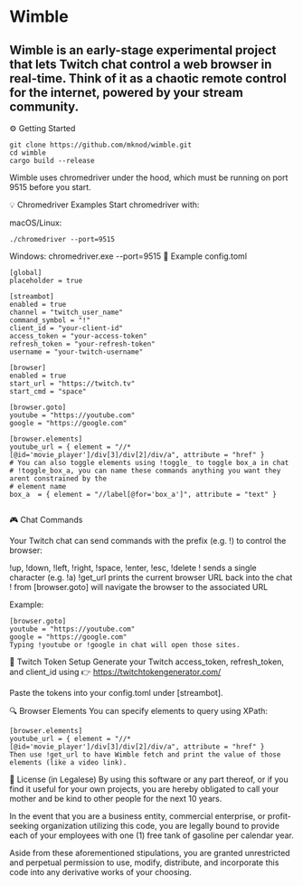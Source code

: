 # Wimble

## Wimble is an early-stage experimental project that lets Twitch chat control a web browser in real-time. Think of it as a chaotic remote control for the internet, powered by your stream community.

⚙️ Getting Started

    git clone https://github.com/mknod/wimble.git
    cd wimble
    cargo build --release

Wimble uses chromedriver under the hood, which must be running on port 9515 before you start.

💡 Chromedriver Examples
Start chromedriver with:

macOS/Linux:

    ./chromedriver --port=9515

Windows:
    chromedriver.exe --port=9515
🧪 Example config.toml


```
[global]
placeholder = true

[streambot]
enabled = true
channel = "twitch_user_name"
command_symbol = "!"
client_id = "your-client-id"
access_token = "your-access-token"
refresh_token = "your-refresh-token"
username = "your-twitch-username"

[browser]
enabled = true
start_url = "https://twitch.tv"
start_cmd = "space"

[browser.goto]
youtube = "https://youtube.com"
google = "https://google.com"

[browser.elements]
youtube_url = { element = "//*[@id='movie_player']/div[3]/div[2]/div/a", attribute = "href" }
# You can also toggle elements using !toggle_ to toggle box_a in chat
# !toggle_box_a, you can name these commands anything you want they arent constrained by the
# element name 
box_a  = { element = "//label[@for='box_a']", attribute = "text" }


```

🎮 Chat Commands

Your Twitch chat can send commands with the prefix (e.g. !) to control the browser:

!up, !down, !left, !right, !space, !enter, !esc, !delete
!<char> sends a single character (e.g. !a)
!get_url prints the current browser URL back into the chat
!<key> from [browser.goto] will navigate the browser to the associated URL

Example:
```
[browser.goto]
youtube = "https://youtube.com"
google = "https://google.com"
Typing !youtube or !google in chat will open those sites.
```

🔑 Twitch Token Setup
Generate your Twitch access_token, refresh_token, and client_id using
👉 https://twitchtokengenerator.com/

Paste the tokens into your config.toml under [streambot].

🔍 Browser Elements
You can specify elements to query using XPath:

```
[browser.elements]
youtube_url = { element = "//*[@id='movie_player']/div[3]/div[2]/div/a", attribute = "href" }
Then use !get_url to have Wimble fetch and print the value of those elements (like a video link).
```

📜 License (in Legalese)
By using this software or any part thereof, or if you find it useful for your own projects, you are hereby obligated to call your mother and be kind to other people for the next 10 years.

In the event that you are a business entity, commercial enterprise, or profit-seeking organization utilizing this code, you are legally bound to provide each of your employees with one (1) free tank of gasoline per calendar year.

Aside from these aforementioned stipulations, you are granted unrestricted and perpetual permission to use, modify, distribute, and incorporate this code into any derivative works of your choosing.

